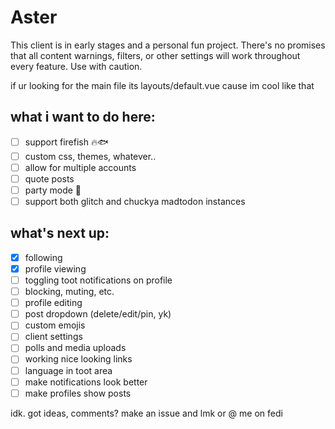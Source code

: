 # Aster
This client is in early stages and a personal fun project. There's no promises that all content warnings, filters, or other settings will work throughout every feature. Use with caution.
 
if ur looking for the main file its layouts/default.vue cause im cool like that

## what i want to do here:
- [ ] support firefish 🔥🐟
- [ ] custom css, themes, whatever..
- [ ] allow for multiple accounts
- [ ] quote posts
- [ ] party mode 🎉
- [ ] support both glitch and chuckya madtodon instances

## what's next up:
- [x] following
- [x] profile viewing
- [ ] toggling toot notifications on profile
- [ ] blocking, muting, etc.
- [ ] profile editing
- [ ] post dropdown (delete/edit/pin, yk)
- [ ] custom emojis
- [ ] client settings
- [ ] polls and media uploads
- [ ] working nice looking links
- [ ] language in toot area
- [ ] make notifications look better
- [ ] make profiles show posts
 
idk. got ideas, comments? make an issue and lmk or @ me on fedi